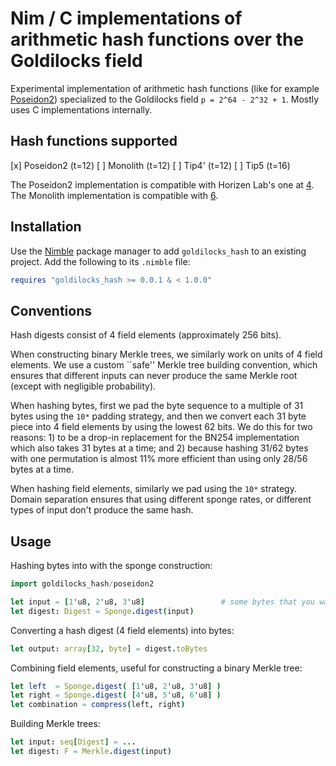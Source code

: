 Nim / C implementations of arithmetic hash functions over the Goldilocks field
==============================================================================

Experimental implementation of arithmetic hash functions (like for example [Poseidon2][1])
specialized to the Goldilocks field `p = 2^64 - 2^32 + 1`. Mostly uses C implementations internally.

Hash functions supported
------------------------

[x] Poseidon2 (t=12)
[ ] Monolith (t=12)
[ ] Tip4' (t=12)
[ ] Tip5 (t=16)

The Poseidon2 implementation is compatible with Horizen Lab's one at [4].
The Monolith implementation is compatible with [6].


Installation
------------

Use the [Nimble][3] package manager to add `goldilocks_hash` to an existing
project. Add the following to its `.nimble` file:

```nim
requires "goldilocks_hash >= 0.0.1 & < 1.0.0"
```

Conventions
-----------

Hash digests consist of 4 field elements (approximately 256 bits). 

When constructing binary Merkle trees, we similarly work on units of 4 field 
elements. We use a custom ``safe'' Merkle tree building convention, which ensures
that different inputs can never produce the same Merkle root (except with 
negligible probability).

When hashing bytes, first we pad the byte sequence to a multiple of 31 bytes using 
the `10*` padding strategy, and then we convert each 31 byte piece into 4 field 
elements by using the lowest 62 bits. We do this for two reasons: 1) to be a 
drop-in replacement for the BN254 implementation which also takes 31 bytes at 
a time; and 2) because hashing 31/62 bytes with one permutation is almost 11% 
more efficient than using only 28/56 bytes at a time.

When hashing field elements, similarly we pad using the `10*` strategy. Domain
separation ensures that using different sponge rates, or different types of
input don't produce the same hash.


Usage
-----

Hashing bytes into with the sponge construction:
```nim
import goldilocks_hash/poseidon2

let input = [1'u8, 2'u8, 3'u8]                 # some bytes that you want to hash
let digest: Digest = Sponge.digest(input) 
```

Converting a hash digest (4 field elements) into bytes:
```nim
let output: array[32, byte] = digest.toBytes
```

Combining field elements, useful for constructing a binary Merkle tree:
```nim
let left  = Sponge.digest( [1'u8, 2'u8, 3'u8] )
let right = Sponge.digest( [4'u8, 5'u8, 6'u8] )
let combination = compress(left, right)
```

Building Merkle trees:
```nim
let input: seq[Digest] = ...
let digest: F = Merkle.digest(input) 
```

[1]: https://eprint.iacr.org/2023/323
[2]: https://eprint.iacr.org/2023/1025
[3]: https://github.com/nim-lang/nimble
[4]: https://github.com/HorizenLabs/poseidon2
[5]: https://github.com/HorizenLabs/monolith
[6]: https://extgit.iaik.tugraz.at/krypto/zkfriendlyhashzoo

